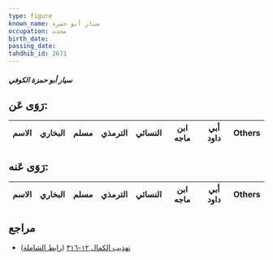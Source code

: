 ```yaml
---
type: figure
known_name: سيار أبو حمزة
occupation: محدث
birth_date:
passing_date:
tahdhib_id: 2671
---
```

##### سيار أبو حمزة الكوفي

## رَوَى عَن:
| الاسم | البخاري | مسلم | الترمذي | النسائي | ابن ماجه | أبي داود | Others |
| ----- | ------- | ---- | ------- | ------- | -------- | -------- | ------ |
## رَوَى عَنه:
| الاسم | البخاري | مسلم | الترمذي | النسائي | ابن ماجه | أبي داود | Others |
| ----- | ------- | ---- | ------- | ------- | -------- | -------- | ------ |
## مراجع
- [تهذيب الكمال ١٢-٣١٦](obsidian://open?vault=Tahdhib-al-Kamal&file=Figures/٢٦٧١-سيار%20أبو%20حمزة%20الكوفي) ([رابط الشاملة](https://shamela.ws/book/3722/6089))